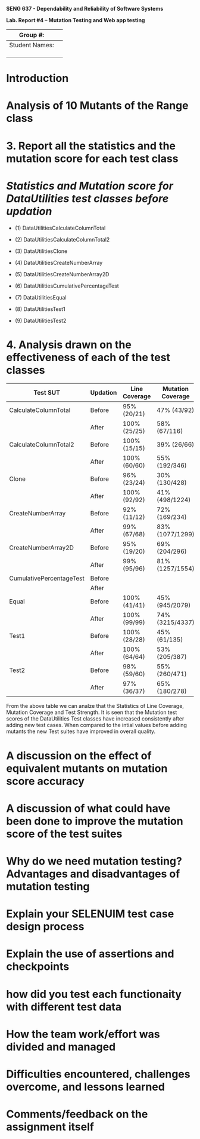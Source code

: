 **SENG 637 - Dependability and Reliability of Software Systems**

**Lab. Report \#4 – Mutation Testing and Web app testing**

| Group \#:      |     |
| -------------- | --- |
| Student Names: |     |
|                |     |
|                |     |
|                |     |

# Introduction

# Analysis of 10 Mutants of the Range class 

# 3. Report all the statistics and the mutation score for each test class

# *Statistics and Mutation score for DataUtilities test classes before updation*

* (1) DataUtilitiesCalculateColumnTotal

* (2) DataUtilitiesCalculateColumnTotal2

* (3) DataUtilitiesClone

* (4) DataUtilitiesCreateNumberArray

* (5) DataUtilitiesCreateNumberArray2D

* (6) DataUtilitiesCumulativePercentageTest

* (7) DataUtilitiesEqual

* (8) DataUtilitiesTest1

* (9) DataUtilitiesTest2

# 4. Analysis drawn on the effectiveness of each of the test classes


| Test SUT       |  Updation  |  Line Coverage   |  Mutation Coverage   |  Test Strength   |
| -------------- | -----------| -----------------| ---------------------| -----------------| 
| CalculateColumnTotal  |  Before    | 95% (20/21)  | 47% (43/92)   | 47% (43/92)      |
|                       |  After     | 100% (25/25) | 58% (67/116)  | 58% (67/116)     |     
| CalculateColumnTotal2 | Before     | 100% (15/15) | 39% (26/66)   | 39% (26/66)      |    
|                       |  After     | 100% (60/60) | 55% (192/346) | 55% (192/346)    |  
| Clone                 |  Before    | 96% (23/24)  | 30% (130/428)   | 30% (130/428)   |
|                       |  After     | 100% (92/92) | 41% (498/1224)  | 41% (498/1224)  | 
| CreateNumberArray     |  Before    | 92% (11/12)  | 72% (169/234)   | 72% (169/234)|
|                       |  After     | 99% (67/68)  | 83% (1077/1299) | 83% (1077/1299) | 
| CreateNumberArray2D   |  Before    | 95% (19/20)  | 69% (204/296)   |  69% (204/296)  |
|                       |  After     | 99% (95/96)  | 81% (1257/1554) |  81% (1257/1554)| 
| CumulativePercentageTest |  Before    |            |                    |                  |
|                          |  After     |            |                    |                  | 
| Equal                    |  Before    | 100% (41/41) | 45% (945/2079)   | 45% (945/2079)   |
|                          |  After     | 100% (99/99) | 74% (3215/4337)  | 74% (3215/4337)  | 
| Test1                    |  Before    | 100% (28/28) | 45% (61/135)   | 45% (61/135)  |
|                          |  After     | 100% (64/64) | 53% (205/387)  | 53% (205/387) | 
| Test2                    |  Before    | 98% (59/60)  | 55% (260/471)  | 55% (260/470) |
|                          |  After     | 97% (36/37)  | 65% (180/278)  | 65% (180/277) | 

From the above table we can analze that the Statistics of Line Coverage, Mutation Coverage and Test Strength.
It is seen that the Mutation test scores of the DataUtilities Test classes have increased consistently after adding new test cases. When compared to the intial values before adding mutants the new Test suites have improved in overall quality.

# A discussion on the effect of equivalent mutants on mutation score accuracy

# A discussion of what could have been done to improve the mutation score of the test suites

# Why do we need mutation testing? Advantages and disadvantages of mutation testing

# Explain your SELENUIM test case design process

# Explain the use of assertions and checkpoints

# how did you test each functionaity with different test data

# How the team work/effort was divided and managed

# Difficulties encountered, challenges overcome, and lessons learned

# Comments/feedback on the assignment itself
